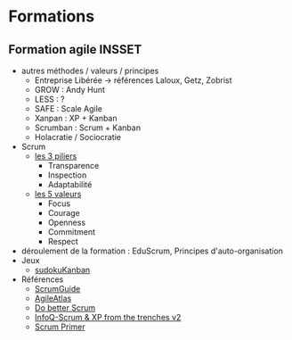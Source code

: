 # Formations

## Formation agile INSSET
- autres méthodes / valeurs / principes
  - Entreprise Libérée -> références Laloux, Getz, Zobrist
  - GROW : Andy Hunt
  - LESS : ?
  - SAFE : Scale Agile
  - Xanpan : XP + Kanban
  - Scrumban : Scrum + Kanban
  - Holacratie / Sociocratie
- Scrum
  - [les 3 piliers](http://www.scrumguides.org/scrum-guide.html)
    - Transparence  
    - Inspection  
    - Adaptabilité  
  - [les 5 valeurs](http://agileatlas.org)  
    - Focus   
    - Courage   
    - Openness   
    - Commitment   
    - Respect   
 - déroulement de la formation : EduScrum, Principes d'auto-organisation
 - Jeux
    - [sudokuKanban](http://www.unbounddna.com/resources/agile-games/sudokuban-a-kanban-in-action-puzzle-game/)
 - Références
    - [ScrumGuide](http://www.scrumguides.org/scrum-guide.html)
    - [AgileAtlas](http://agileatlas.org)
    - [Do better Scrum](http://www.agile42.com/en/agile-info-center/do-better-scrum/)
    - [InfoQ-Scrum & XP from the trenches v2](http://www.infoq.com/minibooks/scrum-xp-from-the-trenches-2)
    - [Scrum Primer](http://www.scrumprimer.org/primers/)






 
